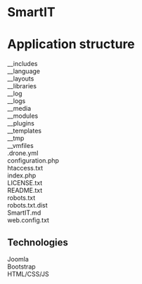 # SmartIT
# Application structure

__includes<br />
__language<br />
__layouts<br />
__libraries<br />
__log<br />
__logs<br />
__media<br />
__modules<br />
__plugins<br />
__templates<br />
__tmp<br />
__vmfiles<br />
.drone.yml<br />
configuration.php<br />
htaccess.txt<br />
index.php<br />
LICENSE.txt<br />
README.txt<br />
robots.txt<br />
robots.txt.dist<br />
SmartIT.md<br />
web.config.txt<br />

## Technologies

Joomla<br />
Bootstrap<br />
HTML/CSS/JS<br />
